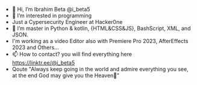 - 👋 Hi, I’m Ibrahim Beta @i_beta5
- 👀 I’m interested in programming
- Just a Cypersecurity Engineer at Hacker0ne
- 🌱 I’m master in Python & kotlin, {HTML&CSS&JS}, BashScript, XML, and JSON. 
- I'm working as a video Editor also with Premiere Pro 2023, AfterEffects 2023 and Others...
- 📫 How to contact? you will find everything here https://linktr.ee/@i_beta5
- Qoute "Always keep going in the world and admire everything you see, at the end God may give you the Heaven🌱"
